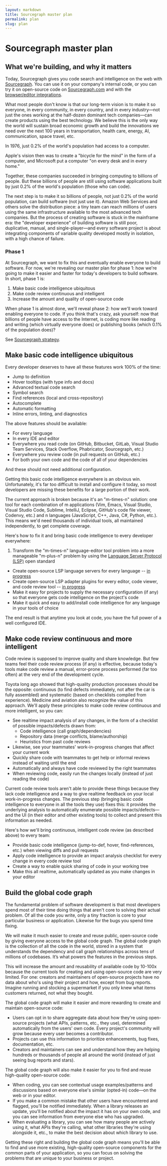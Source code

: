 ```yaml
---
layout: markdown
title: Sourcegraph master plan
permalink: plan
slug: plan
---
```


# Sourcegraph master plan

## What we're building, and why it matters

Today, Sourcegraph gives you code search and intelligence on the web with [Sourcegraph](https://docs.sourcegraph.com). You can use it on your company's internal code, or you can try it on open-source code on [Sourcegraph.com](https://sourcegraph.com/search) and with the [browser/editor integrations](https://docs.sourcegraph.com/integration).

What most people don't know is that our long-term vision is to make it so everyone, in every community, in every country, and in every industry—not just the ones working at the half-dozen dominant tech companies—can create products using the best technology. We believe this is the only way the world will sustain broad economic growth and build the innovations we need over the next 100 years in transportation, health care, energy, AI, communication, space travel, etc.

In 1976, just 0.2% of the world's population had access to a computer.

Apple's vision then was to create a "bicycle for the mind" in the form of a computer, and Microsoft put a computer "on every desk and in every home."

Together, these companies succeeded in bringing computing to billions of people. But these billions of people are still using software applications built by just 0.2% of the world's population (those who can code).

The next step is to make it so billions of people, not just 0.2% of the world population, can build software (not just use it). Amazon Web Services and others solve the distribution piece: a tiny team can reach millions of users using the same infrastructure available to the most advanced tech companies. But the process of creating software is stuck in the mainframe era: the "developer experience" of building software is still poor, duplicative, manual, and single-player—and every software project is about integrating components of variable quality developed mostly in isolation, with a high chance of failure.

### Phase 1

At Sourcegraph, we want to fix this and eventually enable everyone to build software. For now, we're revealing our master plan for phase 1: how we're going to make it easier and faster for today's developers to build software. In short, phase 1 is:

1. Make basic code intelligence ubiquitous
2. Make code review continuous and intelligent
3. Increase the amount and quality of open-source code

When phase 1 is almost done, we'll reveal phase 2: how we'll work toward enabling everyone to code. If you think that's crazy, ask yourself: now that billions of people have access to the Internet, is coding more like reading and writing (which virtually everyone does) or publishing books (which 0.1% of the population does)?

See [Sourcegraph strategy](/company/strategy).

## Make basic code intelligence ubiquitous

Every developer deserves to have all these features work 100% of the time:

- Jump to definition
- Hover tooltips (with type info and docs)
- Advanced textual code search
- Symbol search
- Find references (local and cross-repository)
- Autocomplete
- Automatic formatting
- Inline errors, linting, and diagnostics

The above features should be available:

- For every language
- In every IDE and editor
- Everywhere you read code (on GitHub, Bitbucket, GitLab, Visual Studio Team Services, Stack Overflow, Phabricator, Sourcegraph, etc.)
- Everywhere you review code (in pull requests on GitHub, etc.)
- For both your own code and the code of all of your dependencies

And these should not need additional configuration.

Getting this basic code intelligence everywhere is an obvious win. Unfortunately, it's far too difficult to install and configure it today, so most developers are missing these benefits for a large portion of their work.

The current approach is broken because it's an "m-times-n" solution: one tool for each combination of m applications (Vim, Emacs, Visual Studio, Visual Studio Code, Sublime, IntelliJ, Eclipse, GitHub's code file viewer, Codenvy, etc.) and n languages (JavaScript, C++, Java, C#, Python, etc.). This means we'd need thousands of individual tools, all maintained independently, to get complete coverage.

Here's how to fix it and bring basic code intelligence to every developer everywhere:

1. Transform the "m-times-n" language-editor tool problem into a more manageable "m-plus-n" problem by using the [Language Server Protocol (LSP)](https://github.com/Microsoft/language-server-protocol) open standard
  - Create open-source LSP language servers for every language -- [in progress](http://langserver.org)
  - Create open-source LSP adapter plugins for every editor, code viewer, and code review tool -- [in progress](http://langserver.org)
  - Make it easy for projects to supply the necessary configuration (if any) so that everyone gets code intelligence on the project's code
  - Make it quick and easy to add/install code intelligence for any language in your tools of choice

The end result is that anytime you look at code, you have the full power of a well configured IDE.

## Make code review continuous and more intelligent

Code review is supposed to improve quality and share knowledge. But few teams feel their code review process (if any) is effective, because today's tools make code review a manual, error-prone process performed (far too often) at the very end of the development cycle.

Toyota long ago showed that high-quality production processes should be the opposite: continuous (to find defects immediately, not after the car is fully assembled) and systematic (based on checklists compiled from experience). Medicine and aviation also recognize the value of this approach. We'll apply these principles to make code review continuous and more intelligent, so you can:

- See realtime impact analysis of any changes, in the form of a checklist of possible impacts/defects drawn from:
  - Code intelligence (call graph/dependencies)
  - Repository data (merge conflicts, blame/authorship)
  - Heuristics from past code reviews
- Likewise, see your teammates' work-in-progress changes that affect your current work
- Quickly share code with teammates to get help or informal reviews instead of waiting until the end
- Automatically and always have code reviewed by the right teammates
- When reviewing code, easily run the changes locally (instead of just reading the code)

Current code review tools aren't able to provide these things because they lack code intelligence and a way to give realtime feedback on your local work-in-progress changes. The previous step (bringing basic code intelligence to everyone in all the tools they use) fixes this: it provides the underlying analysis to automatically enumerate possible impacts/defects—and the UI (in their editor and other existing tools) to collect and present this information as needed.

Here's how we'll bring continuous, intelligent code review (as described above) to every team:

- Provide basic code intelligence (jump-to-def, hover, find-references, etc.) when viewing diffs and pull requests
- Apply code intelligence to provide an impact analysis checklist for every change in every code review tool
- Create a way to enable quick sharing of code in your working tree
- Make this all realtime, automatically updated as you make changes in your editor

## Build the global code graph

The fundamental problem of software development is that most developers spend most of their time doing things that aren't core to solving their actual problem. Of all the code you write, only a tiny fraction is core to your particular business or application. Likewise for the bugs you spend time fixing.

We will make it much easier to create and reuse public, open-source code by giving everyone access to the global code graph. The global code graph is the collection of all the code in the world, stored in a system that understands the dependency and call graph relationships across tens of millions of codebases. It’s what powers the features in the previous steps.

This will increase the amount and reusability of available code by 10-100x because the current tools for creating and using open-source code are very limited. For one: creators and maintainers of open-source projects have no data about who's using their project and how, except from bug reports. Imagine running and stocking a supermarket if you only knew what items customers returned, not what they bought.

The global code graph will make it easier and more rewarding to create and maintain open-source code:

- Users can opt in to share aggregate data about how they're using open-source projects (what APIs, patterns, etc., they use), determined automatically from the users' own code. Every project's community will grow because every user becomes a contributor.
- Projects can use this information to prioritize enhancements, bug fixes, documentation, etc.
- Creators and maintainers can see and understand how they are helping hundreds or thousands of people all around the world (instead of just seeing bug reports and stars).

The global code graph will also make it easier for you to find and reuse high-quality open-source code:

- When coding, you can see contextual usage examples/patterns and discussions based on everyone else's similar (opted-in) code—on the web or in your editor.
- If you make a common mistake that other users have encountered and flagged, you'll be notified immediately. When a library releases an update, you'll be notified about the impact it has on your own code, and you can see information from everyone else who has upgraded.
- When evaluating a library, you can see how many people are actively using it, what APIs they're calling, what other libraries they're using alongside it, etc., to make the best decision about which library to use.

Getting these right and building the global code graph means you'll be able to find and use more existing, high-quality open-source components for the common parts of your application, so you can focus on solving the problems that are unique to your business or project.
